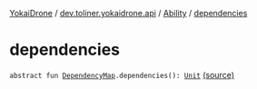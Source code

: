 [YokaiDrone](../../index.md) / [dev.toliner.yokaidrone.api](../index.md) / [Ability](index.md) / [dependencies](./dependencies.md)

# dependencies

`abstract fun `[`DependencyMap`](../-dependency-map/index.md)`.dependencies(): `[`Unit`](https://kotlinlang.org/api/latest/jvm/stdlib/kotlin/-unit/index.html) [(source)](https://github.com/toliner/YokaiDrone/tree/master/src/main/kotlin/dev/toliner/yokaidrone/api/Ability.kt#L30)